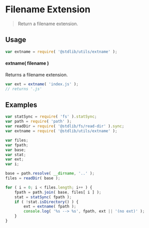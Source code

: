 # Filename Extension

> Return a filename extension.


<section class="usage">

## Usage

``` javascript
var extname = require( '@stdlib/utils/extname' );
```

#### extname( filename )

Returns a filename extension.

``` javascript
var ext = extname( 'index.js' );
// returns '.js'
```

</section>

<!-- /.usage -->


<section class="examples">

## Examples

``` javascript
var statSync = require( 'fs' ).statSync;
var path = require( 'path' );
var readDir = require( '@stdlib/fs/read-dir' ).sync;
var extname = require( '@stdlib/utils/extname' );

var files;
var fpath;
var base;
var stat;
var ext;
var i;

base = path.resolve( __dirname, '..' );
files = readDir( base );

for ( i = 0; i < files.length; i++ ) {
    fpath = path.join( base, files[ i ] );
    stat = statSync( fpath );
    if ( !stat.isDirectory() ) {
        ext = extname( fpath );
        console.log( '%s --> %s', fpath, ext || '(no ext)' );
    }
}
```

</section>

<!-- /.examples -->


<section class="links">

</section>

<!-- /.links -->
